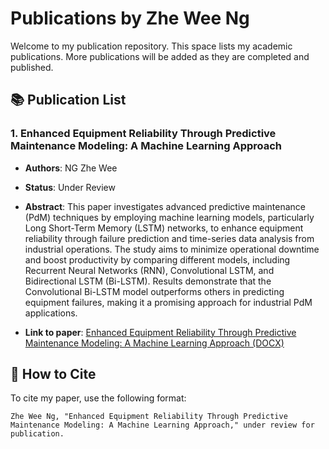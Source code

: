 # Publications by Zhe Wee Ng

Welcome to my publication repository. This space lists my academic publications. More publications will be added as they are completed and published.

## 📚 Publication List

### 1. **Enhanced Equipment Reliability Through Predictive Maintenance Modeling: A Machine Learning Approach**
- **Authors**: NG Zhe Wee
- **Status**: Under Review
- **Abstract**: 
  This paper investigates advanced predictive maintenance (PdM) techniques by employing machine learning models, particularly Long Short-Term Memory (LSTM) networks, to enhance equipment reliability through failure prediction and time-series data analysis from industrial operations. The study aims to minimize operational downtime and boost productivity by comparing different models, including Recurrent Neural Networks (RNN), Convolutional LSTM, and Bidirectional LSTM (Bi-LSTM). Results demonstrate that the Convolutional Bi-LSTM model outperforms others in predicting equipment failures, making it a promising approach for industrial PdM applications.

- **Link to paper**: [Enhanced Equipment Reliability Through Predictive Maintenance Modeling: A Machine Learning Approach (DOCX)](https://github.com/NGZheWee/ZheWee-NG-Portfolio/blob/main/Publications/Enhanced%20Equipment%20Reliability%20Through%20Predictive%20Maintenance%20Modelin_ZheWeeNg.docx)


## 🔗 How to Cite

To cite my paper, use the following format:
```plaintext
Zhe Wee Ng, "Enhanced Equipment Reliability Through Predictive Maintenance Modeling: A Machine Learning Approach," under review for publication.
